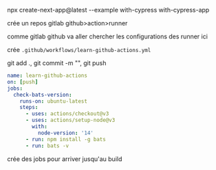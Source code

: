 npx create-next-app@latest --example with-cypress with-cypress-app

crée un repos gitlab
github>action>runner

comme gitlab github va aller chercher les configurations des runner ici

crée `.github/workflows/learn-github-actions.yml`

git add ., git commit -m "", git push

```yaml
name: learn-github-actions
on: [push]
jobs:
  check-bats-version:
    runs-on: ubuntu-latest
    steps:
      - uses: actions/checkout@v3
      - uses: actions/setup-node@v3
        with:
          node-version: '14'
      - run: npm install -g bats
      - run: bats -v
```

crée des jobs pour arriver jusqu'au build